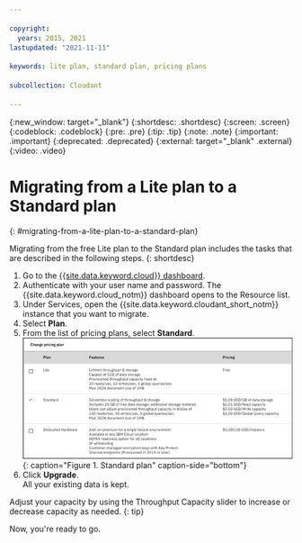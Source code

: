 ```yaml
---

copyright:
  years: 2015, 2021
lastupdated: "2021-11-11"

keywords: lite plan, standard plan, pricing plans

subcollection: Cloudant

---
```


{:new_window: target="_blank"}
{:shortdesc: .shortdesc}
{:screen: .screen}
{:codeblock: .codeblock}
{:pre: .pre}
{:tip: .tip}
{:note: .note}
{:important: .important}
{:deprecated: .deprecated}
{:external: target="_blank" .external}
{:video: .video}

# Migrating from a Lite plan to a Standard plan
{: #migrating-from-a-lite-plan-to-a-standard-plan}

Migrating from the free Lite plan to the Standard plan includes the tasks that are described in the following steps. 
{: shortdesc}

1.  Go to the [{{site.data.keyword.cloud}} dashboard](https://cloud.ibm.com/).
2. Authenticate with your user name and password. 
   The {{site.data.keyword.cloud_notm}} dashboard opens to the Resource list.
3.  Under Services, open the {{site.data.keyword.cloudant_short_notm}} instance that you want to migrate. 
4.  Select **Plan**. 
5.  From the list of pricing plans, select **Standard**.  
   ![Standard plan](../images/migrate3.png){: caption="Figure 1. Standard plan" caption-side="bottom"} 
6.  Click **Upgrade**.  
   All your existing data is kept.

Adjust your capacity by using the Throughput Capacity slider to increase or decrease capacity as needed.
{: tip} 
 
Now, you're ready to go.
